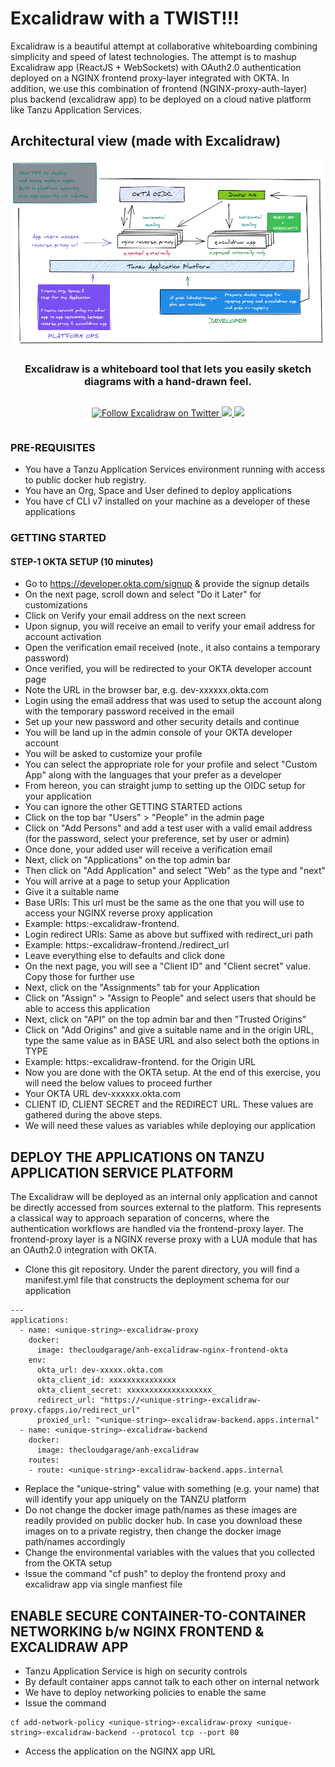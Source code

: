 # Excalidraw with a TWIST!!!
Excalidraw is a beautiful attempt at collaborative whiteboarding combining simplicity and speed of latest technologies. The attempt is to mashup Excalidraw app (ReactJS + WebSockets) with OAuth2.0 authentication deployed on a NGINX frontend proxy-layer integrated with OKTA. In addition, we use this combination of frontend (NGINX-proxy-auth-layer) plus backend (excalidraw app) to be deployed on a cloud native platform like Tanzu Application Services.

## Architectural view (made with Excalidraw)
<div align="center" style="display:flex;flex-direction:column;">
  <a href="https://excalidraw.com">
    <img src="Excalidraw-okta.png" alt="Excalidraw logo: Sketch handrawn like diagrams." />
  </a>
  <h3>Excalidraw is a whiteboard tool that lets you easily sketch diagrams with a hand-drawn feel.</h3>
  <p>
    <a href="https://twitter.com/Excalidraw">
      <img alt="Follow Excalidraw on Twitter" src="https://img.shields.io/twitter/follow/excalidraw.svg?label=follow+excalidraw&style=social&logo=twitter">
    </a>
    <a target="_blank" href="https://crowdin.com/project/excalidraw">
      <img src="https://badges.crowdin.net/excalidraw/localized.svg">
    </a>
    <a target="_blank" href="https://hub.docker.com/r/excalidraw/excalidraw">
      <img src="https://img.shields.io/docker/pulls/excalidraw/excalidraw">
    </a>
  </p>
</div>

### PRE-REQUISITES

* You have a Tanzu Application Services environment running with access to public docker hub registry.
* You have an Org, Space and User defined to deploy applications
* You have cf CLI v7 installed on your machine as a developer of these applications


### GETTING STARTED

#### STEP-1 OKTA SETUP (10 minutes)

* Go to https://developer.okta.com/signup & provide the signup details
* On the next page, scroll down and select "Do it Later" for customizations
* Click on Verify your email address on the next screen
* Upon signup, you will receive an email to verify your email address for account activation
* Open the verification email received (note., it also contains a temporary password)
* Once verified, you will be redirected to your OKTA developer account page
* Note the URL in the browser bar, e.g. dev-xxxxxx.okta.com
* Login using the email address that was used to setup the account along with the temporary password received in the email
* Set up your new password and other security details and continue
* You will be land up in the admin console of your OKTA developer account
* You will be asked to customize your profile
* You can select the appropriate role for your profile and select "Custom App" along with the languages that your prefer as a developer
* From hereon, you can straight jump to setting up the OIDC setup for your application
* You can ignore the other GETTING STARTED actions
* Click on the top bar "Users" > "People" in the admin page
* Click on "Add Persons" and add a test user with a valid email address (for the password, select your preference, set by user or admin)
* Once done, your added user will receive a verification email
* Next, click on "Applications" on the top admin bar
* Then click on "Add Application" and select "Web" as the type and "next"
* You will arrive at a page to setup your Application
* Give it a suitable name
* Base URIs: This url must be the same as the one that you will use to access your NGINX reverse proxy application
* Example: https:<unique-string>-excalidraw-frontend.<your-cf-apps-domain>
* Login redirect URIs: Same as above but suffixed with redirect_uri path
* Example: https:<unique-string>-excalidraw-frontend.<your-cf-apps-domain>/redirect_url
* Leave everything else to defaults and click done
* On the next page, you will see a "Client ID" and "Client secret" value. Copy those for further use
* Next, click on the "Assignments" tab for your Application
* Click on "Assign" > "Assign to People" and select users that should be able to access this application
* Next, click on "API" on the top admin bar and then "Trusted Origins"
* Click on "Add Origins" and give a suitable name and in the origin URL, type the same value as in BASE URL and also select both the options in TYPE
* Example: https:<unique-string>-excalidraw-frontend.<your-cf-apps-domain> for the Origin URL
* Now you are done with the OKTA setup. At the end of this exercise, you will need the below values to proceed further
* Your OKTA URL dev-xxxxxx.okta.com
* CLIENT ID, CLIENT SECRET and the REDIRECT URL. These values are gathered during the above steps.
* We will need these values as variables while deploying our application

## DEPLOY THE APPLICATIONS ON TANZU APPLICATION SERVICE PLATFORM

The Excalidraw will be deployed as an internal only application and cannot be directly accessed from sources external to the platform. This represents a classical way to approach separation of concerns, where the authentication workflows are handled via the frontend-proxy layer. The frontend-proxy layer is a NGINX reverse proxy with a LUA module that has an OAuth2.0 integration with OKTA.

* Clone this git repository. Under the parent directory, you will find a manifest.yml file that constructs the deployment schema for our application

```
---
applications:
  - name: <unique-string>-excalidraw-proxy
    docker:
      image: thecloudgarage/anh-excalidraw-nginx-frontend-okta
    env:
      okta_url: dev-xxxxx.okta.com
      okta_client_id: xxxxxxxxxxxxxxx
      okta_client_secret: xxxxxxxxxxxxxxxxxxx_
      redirect_url: "https://<unique-string>-excalidraw-proxy.cfapps.io/redirect_url"
      proxied_url: "<unique-string>-excalidraw-backend.apps.internal"
  - name: <unique-string>-excalidraw-backend
    docker:
      image: thecloudgarage/anh-excalidraw
    routes:
    - route: <unique-string>-excalidraw-backend.apps.internal
```

* Replace the "unique-string" value with something (e.g. your name) that will identify your app uniquely on the TANZU platform
* Do not change the docker image path/names as these images are readily provided on public docker hub. In case you download these images on to a private registry, then change the docker image path/names accordingly
* Change the environmental variables with the values that you collected from the OKTA setup
* Issue the command "cf push" to deploy the frontend proxy and excalidraw app via single manfiest file

## ENABLE SECURE CONTAINER-TO-CONTAINER NETWORKING b/w NGINX FRONTEND & EXCALIDRAW APP

* Tanzu Application Service is high on security controls
* By default container apps cannot talk to each other on internal network
* We have to deploy networking policies to enable the same
* Issue the command 
```
cf add-network-policy <unique-string>-excalidraw-proxy <unique-string>-excalidraw-backend --protocol tcp --port 80
```
* Access the application on the NGINX app URL

